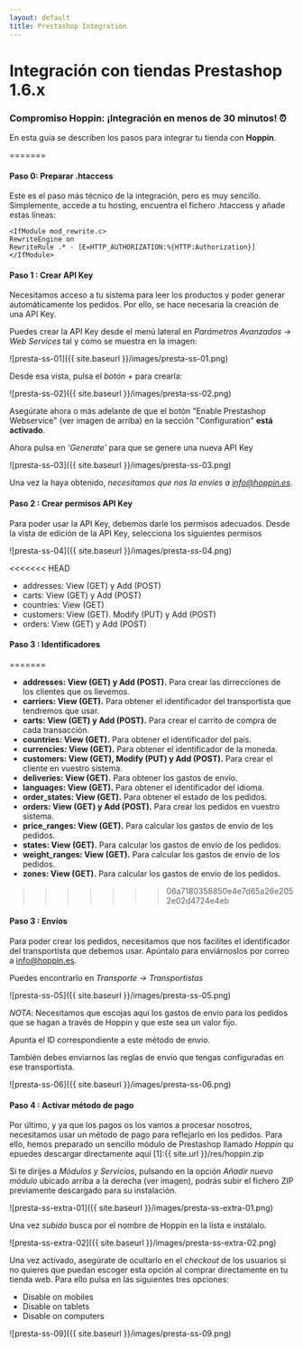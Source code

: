 ```yaml
---
layout: default
title: Prestashop Integration
---
```


# Integración con tiendas Prestashop 1.6.x
### Compromiso Hoppin: ¡Integración en menos de 30 minutos! :alarm_clock:

En esta guía se describen los pasos para integrar tu tienda con **Hoppin**.  

=======
#### Paso 0: Preparar .htaccess

Este es el paso más técnico de la integración, pero es muy sencillo. Simplemente, accede a tu hosting, encuentra el fichero .htaccess y añade estas líneas:

```
<IfModule mod_rewrite.c>
RewriteEngine on
RewriteRule .* - [E=HTTP_AUTHORIZATION:%{HTTP:Authorization}]
</IfModule>
```

#### Paso 1 : Crear API Key

Necesitamos acceso a tu sistema para leer los productos y poder generar automáticamente los pedidos. Por ello, se hace necesaria la creación de una API Key.

Puedes crear la API Key desde el menú lateral en *Parámetros Avanzados -> Web Services* tal y como se muestra en la imagen:

![presta-ss-01]({{ site.baseurl }}/images/presta-ss-01.png)

Desde esa vista, pulsa el *botón +* para crearla:

![presta-ss-02]({{ site.baseurl }}/images/presta-ss-02.png)

Asegúrate ahora o más adelante de que el botón "Enable Prestashop Webservice" (ver imagen de arriba) en la sección "Configuration" **está activado**.

Ahora pulsa en *'Generate'* para que se genere una nueva API Key

![presta-ss-03]({{ site.baseurl }}/images/presta-ss-03.png)

Una vez la haya obtenido, *necesitamos que nos la envíes a info@hoppin.es*. 




#### Paso 2 : Crear permisos API Key

Para poder usar la API Key, debemos darle los permisos adecuados. Desde la vista de edición de la API Key, selecciona los siguientes permisos

![presta-ss-04]({{ site.baseurl }}/images/presta-ss-04.png)

<<<<<<< HEAD
* addresses: View (GET) y Add (POST)
* carts: View (GET) y Add (POST)
* countries: View (GET)
* customers: View (GET). Modify (PUT) y Add (POST)
* orders: View (GET) y Add (POST)



#### Paso 3 : Identificadores
=======
* **addresses: View (GET) y Add (POST).** Para crear las dirrecciones de los clientes que os llevemos.
* **carriers: View (GET).** Para obtener el identificador del transportista que tendremos que usar.
* **carts: View (GET) y Add (POST).** Para crear el carrito de compra de cada transacción.
* **countries: View (GET).** Para obtener el identificador del país.
* **currencies: View (GET).** Para obtener el identificador de la moneda.
* **customers: View (GET), Modify (PUT) y Add (POST).** Para crear el cliente en vuestro sistema.
* **deliveries: View (GET).** Para obtener los gastos de envío.
* **languages: View (GET).** Para obtener el identificador del idioma.
* **order_states: View (GET).** Para obtener el estado de los pedidos.
* **orders: View (GET) y Add (POST).** Para crear los pedidos en vuestro sistema.  
* **price_ranges: View (GET).** Para calcular los gastos de envío de los pedidos.
* **states: View (GET).** Para calcular los gastos de envío de los pedidos.
* **weight_ranges: View (GET).** Para calcular los gastos de envío de los pedidos.
* **zones: View (GET).** Para calcular los gastos de envío de los pedidos.
>>>>>>> 06a7180358850e4e7d65a26e2052e02d4724e4eb


#### Paso 3 : Envíos

Para poder crear los pedidos, necesitamos que nos facilites el identificador del transportista que debemos usar. Apúntalo para enviárnoslos por correo a info@hoppin.es.

Puedes encontrarlo en *Transporte -> Transportistas*

![presta-ss-05]({{ site.baseurl }}/images/presta-ss-05.png)

*NOTA*: Necesitamos que escojas aquí los gastos de envío para los pedidos que se hagan a través de Hoppin y que este sea un valor fijo.

Apunta el ID correspondiente a este método de envío.  

También debes enviarnos las reglas de envío que tengas configuradas en ese transportista.

![presta-ss-06]({{ site.baseurl }}/images/presta-ss-06.png)    
  
#### Paso 4 : Activar método de pago

Por último, y ya que los pagos os los vamos a procesar nosotros, necesitamos usar un método de pago para reflejarlo en los pedidos. Para ello, hemos preparado un sencillo módulo de Prestashop llamado *Hoppin* qu epuedes descargar directamente aquí [1]:{{ site.url }}/res/hoppin.zip

Si te dirijes a *Módulos y Servicios*, pulsando en la opción *Añadir nuevo módulo* ubicado arriba a la derecha (ver imagen), podrás subir el fichero ZIP previamente descargado para su instalación.

![presta-ss-extra-01]({{ site.baseurl }}/images/presta-ss-extra-01.png)

Una vez *subido* busca por el nombre de Hoppin en la lista e instálalo.

![presta-ss-extra-02]({{ site.baseurl }}/images/presta-ss-extra-02.png)

Una vez activado, asegúrate de ocultarlo en el *checkout* de los usuarios si no quieres que puedan escoger esta opción al comprar directamente en tu tienda web. Para ello pulsa en las siguientes tres opciones:

* Disable on mobiles
* Disable on tablets
* Disable on computers

![presta-ss-09]({{ site.baseurl }}/images/presta-ss-09.png)



